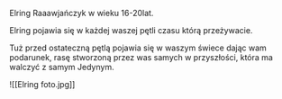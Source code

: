 Elring Raaawjańczyk w wieku 16-20lat.

Elring pojawia się w każdej waszej pętli czasu którą przeżywacie.

Tuż przed ostateczną pętlą pojawia się w waszym świece dając wam podarunek, rasę stworzoną przez was samych w przyszłości, która ma walczyć z samym Jedynym.

![[Elring foto.jpg]]